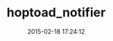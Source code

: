---
layout: post
title:  "hoptoad_notifier"
repo:   "thoughtbot/hoptoad_notifier"
date:   2015-02-18 17:24:12
gemurl: http://www.hoptoadapp.com
---